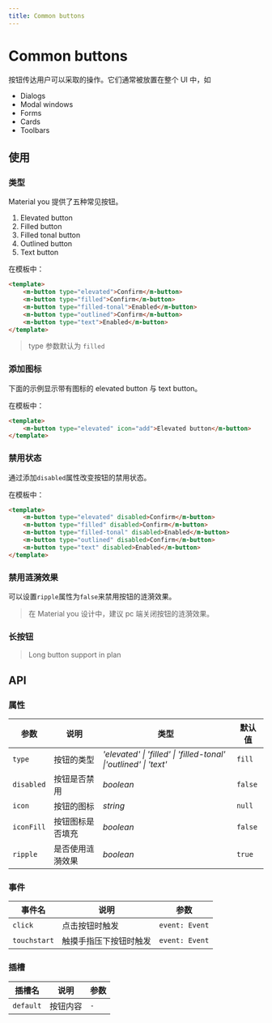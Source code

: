 ```yaml
---
title: Common buttons
---
```


# Common buttons

按钮传达用户可以采取的操作。它们通常被放置在整个 UI 中，如

-   Dialogs
-   Modal windows
-   Forms
-   Cards
-   Toolbars

## 使用

### 类型

Material you 提供了五种常见按钮。

1. Elevated button
2. Filled button
3. Filled tonal button
4. Outlined button
5. Text button

<ClientOnly>
<basic-use></basic-use>
</ClientOnly>

在模板中：

```html
<template>
    <m-button type="elevated">Confirm</m-button>
    <m-button type="filled">Confirm</m-button>
    <m-button type="filled-tonal">Enabled</m-button>
    <m-button type="outlined">Confirm</m-button>
    <m-button type="text">Enabled</m-button>
</template>
```

> type 参数默认为 `filled`

### 添加图标

下面的示例显示带有图标的 elevated button 与 text button。

<ClientOnly>
<icon-button></icon-button>
</ClientOnly>

在模板中：

```html
<template>
    <m-button type="elevated" icon="add">Elevated button</m-button>
</template>
```

### 禁用状态

通过添加`disabled`属性改变按钮的禁用状态。

<ClientOnly>
<disabled-button></disabled-button>
</ClientOnly>

在模板中：

```html
<template>
    <m-button type="elevated" disabled>Confirm</m-button>
    <m-button type="filled" disabled>Confirm</m-button>
    <m-button type="filled-tonal" disabled>Enabled</m-button>
    <m-button type="outlined" disabled>Confirm</m-button>
    <m-button type="text" disabled>Enabled</m-button>
</template>
```
### 禁用涟漪效果

可以设置`ripple`属性为`false`来禁用按钮的涟漪效果。

> 在 Material you 设计中，建议 pc 端关闭按钮的涟漪效果。

<ClientOnly>
<ripple-disabled></ripple-disabled>
</ClientOnly>

### 长按钮

> Long button support in plan

## API

### 属性

| 参数       | 说明             | 类型                                                              | 默认值  |
| ---------- | ---------------- | ----------------------------------------------------------------- | ------- |
| `type`     | 按钮的类型       | _'elevated' \| 'filled' \| 'filled-tonal' \|'outlined' \| 'text'_ | `fill`  |
| `disabled` | 按钮是否禁用     | _boolean_                                                         | `false` |
| `icon`     | 按钮的图标       | _string_                                                          | `null`  |
| `iconFill` | 按钮图标是否填充 | _boolean_                                                         | `false` |
| `ripple` | 是否使用涟漪效果 | _boolean_                                                         | `true` |

### 事件

| 事件名       | 说明                   | 参数           |
| ------------ | ---------------------- | -------------- |
| `click`      | 点击按钮时触发         | `event: Event` |
| `touchstart` | 触摸手指压下按钮时触发 | `event: Event` |

### 插槽

| 插槽名    | 说明     | 参数 |
| --------- | -------- | ---- |
| `default` | 按钮内容 | `-`  |
